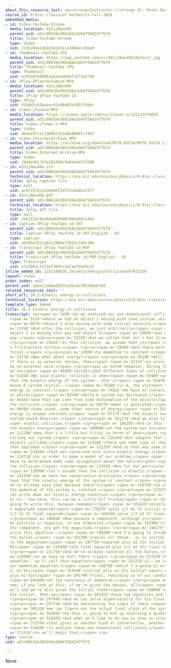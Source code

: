 ```yaml
---
about_this_resource_text: <p><strong>Instructor:</strong> Dr. Peter Dourmashkin</p>
course_id: 8-01sc-classical-mechanics-fall-2016
embedded_media:
- id: Video-YouTube-Stream
  media_location: 4ZnijNan49U
  parent_uid: ad1c0861be3661b8a1b647584247fb7d
  title: Video-YouTube-Stream
  type: Video
  uid: 2195a94ee3632443d311a3884ac20ee9
- id: Thumbnail-YouTube-JPG
  media_location: https://img.youtube.com/vi/4ZnijNan49U/default.jpg
  parent_uid: ad1c0861be3661b8a1b647584247fb7d
  title: Thumbnail-YouTube-JPG
  type: Thumbnail
  uid: bc9194fe88952ebaeed04b7c673e2746
- id: 3Play-3PlayYouTubeid-MP4
  media_location: 4ZnijNan49U
  parent_uid: ad1c0861be3661b8a1b647584247fb7d
  title: 3Play-3Play YouTube id
  type: 3Play
  uid: d3b9d1cb3baaacd1e98d6fe34b1f566c
- id: Video-iTunesU-MP4
  media_location: https://itunes.apple.com/us/itunes-u/id1223579658
  parent_uid: ad1c0861be3661b8a1b647584247fb7d
  title: Video-iTunes U-MP4
  type: Video
  uid: 4bd549fc2c13605f3d1b86808dfc74d2
- id: Video-InternetArchive-MP4
  media_location: https://archive.org/download/MIT8.01F16/MIT8_01F16_L26v02_360p.mp4
  parent_uid: ad1c0861be3661b8a1b647584247fb7d
  title: Video-Internet Archive-MP4
  type: Video
  uid: 294da461743a2015b0c5ebaeebffd390
- id: 4ZnijNan49U.srt
  parent_uid: ad1c0861be3661b8a1b647584247fb7d
  technical_location: https://ocw.mit.edu/courses/physics/8-01sc-classical-mechanics-fall-2016/week-9-collision-theory/26.2-kinetic-energy-in-collisions/26.2-kinetic-energy-in-collisions/4ZnijNan49U.srt
  title: 3play caption file
  type: null
  uid: ac8f257bce32bdd0724f33cbb8baf3ff
- id: 4ZnijNan49U.pdf
  parent_uid: ad1c0861be3661b8a1b647584247fb7d
  technical_location: https://ocw.mit.edu/courses/physics/8-01sc-classical-mechanics-fall-2016/week-9-collision-theory/26.2-kinetic-energy-in-collisions/26.2-kinetic-energy-in-collisions/4ZnijNan49U.pdf
  title: 3play pdf file
  type: null
  uid: 2eb2522c6ee64adb93d0f0d4e601348a
- id: Caption-3Play YouTube id-SRT
  parent_uid: ad1c0861be3661b8a1b647584247fb7d
  title: Caption-3Play YouTube id-SRT-English - US
  type: Caption
  uid: e419be3522ab3c290de73818c74dc38b
- id: Transcript-3Play YouTube id-PDF
  parent_uid: ad1c0861be3661b8a1b647584247fb7d
  title: Transcript-3Play YouTube id-PDF-English - US
  type: Transcript
  uid: a7a3883cfdf2ef360fc3afaef3b29c23
inline_embed_id: 1251188626.2kineticenergyincollisions87413156
layout: video
order_index: null
parent_uid: 2ebec2a90ad827ea35ada76b78bd67bd
related_resources_text: ''
short_url: 26.2-kinetic-energy-in-collisions
technical_location: https://ocw.mit.edu/courses/physics/8-01sc-classical-mechanics-fall-2016/week-9-collision-theory/26.2-kinetic-energy-in-collisions/26.2-kinetic-energy-in-collisions
template_type: Embed
title: 26.2 Kinetic Energy in Collisions
transcript: <p><span m='3430'>So we analyzed our one-dimensional collision</span>
  <span m='5530'>where we had an object 1 moving with some initial velocity,</span>
  <span m='9670'>object 2 also moving with some initial velocity.</span> </p><p><span
  m='13740'>And after the collision, we just arbitrarily</span> <span m='16570'>said
  object 1 is moving this way and object 2</span> <span m='19840'>was moving that
  way.</span> </p><p><span m='22250'>And we called that our i hat direction.</span>
  </p><p><span m='25620'>In this collision, we assume that it</span> <span m='27280'>was
  a frictionless surface.</span> </p><p><span m='30460'>And there were no external
  forces.</span> </p><p><span m='32080'>So momentum is constant.</span> </p><p><span
  m='33730'>Now what about energy?</span> </p><p><span m='36100'>Well, we know that
  if there is no external forces, then</span> <span m='42310'>in principle there could
  be no external work.</span> </p><p><span m='46790'>However, during the collision,
  we've</span> <span m='49300'>established different types of collisions.</span> </p><p><span
  m='51640'>We said elastic collision is when</span> <span m='56980'>we are assuming
  that the kinetic energy of the system-- that's</span> <span m='63670'>K system final
  minus K system initial--</span> <span m='70360'>is 0, the statement that the kinetic
  energy is constant.</span> </p><p><span m='74620'>We have an inelastic collision
  in which</span> <span m='82560'>delta K system has decreased.</span> </p><p><span
  m='86460'>And that can come from some deformation of the objects</span> <span m='88896'>during
  the collision.</span> </p><p><span m='89770'>Heat is generated.</span> </p><p><span
  m='90660'>Some sound, some other source of energy</span> <span m='93560'>in which
  energy is always constant,</span> <span m='97170'>but the kinetic energy of the
  system could diminish.</span> </p><p><span m='101170'>And we also talked about a
  super elastic collision.</span> </p><p><span m='106289'>And in this type of collision,
  the kinetic energy</span> <span m='109080'>of the system has increased.</span> </p><p><span
  m='112390'>Now that's a little bit tricky in terms of what</span> <span m='114720'>we're
  calling our system.</span> </p><p><span m='116160'>But imagine that when these two
  objects collided,</span> <span m='119280'>there was some type of chemicals on it
  that exploded.</span> </p><p><span m='122250'>And so that was some chemical energy</span>
  <span m='124380'>that was converted into extra kinetic energy.</span> </p><p><span
  m='128710'>So in order to make a model of our problem,</span> <span m='132360'>we
  have to beforehand make some assumptions about the nature</span> <span m='135780'>of
  the collision.</span> </p><p><span m='137020'>Now for our particular collision,</span>
  <span m='138960'>let's assume that the collision is elastic.</span> </p><p><span
  m='142540'>So we have two conservation principles.</span> </p><p><span m='144630'>We
  have that the kinetic energy of the system is constant.</span> </p><p><span m='147780'>And
  we've already said that because there's</span> <span m='149700'>no external forces,
  the momentum of the system is constant.</span> </p><p><span m='153270'>So now we
  can write down our kinetic energy condition.</span> </p><p><span m='157650'>We have
  m1 V1-- now here, this can be a little bit tricky</span> <span m='163462'>how we're
  going to write this, because remember</span> <span m='165420'>kinetic energy is
  a magnitude squared</span> <span m='170220'>plus 1/2 m2 V2 initial squared equals
  1/2 m1 V1 final squared</span> <span m='180360'>plus 1/2 m2 V2 final squared.</span>
  </p><p><span m='186040'>Now because a component, although it</span> <span m='189810'>can
  be positive or negative, in one dimension,</span> <span m='192900'>if you square
  the component, you get the magnitude.</span> </p><p><span m='196170'>So I can also
  write this equation--</span> <span m='198300'>and I'm going to divide through by
  the halves,</span> <span m='201390'>cancel all those-- as 1x initial squared equal
  to the magnitude</span> <span m='207750'>squared plus m2 V2x initial squared equals
  M1</span> <span m='216400'>V1x final squared plus 1/2 m2 V2x final squared.</span>
  </p><p><span m='231750'>And we've already canceled all the halves,</span> <span
  m='234500'>so we have no half there.</span> </p><p><span m='237230'>Now given this
  equation-- we'll call this equation</span> <span m='242210'>1-- we can also had
  our momentum equation,</span> <span m='248780'>which I'm going to write down as
  2, m1 Vx</span> <span m='253640'>initial plus m2 V2x initial equals m1 V1x final
  plus m2 V2x</span> <span m='265790'>final, reminding us of our condition</span>
  <span m='268460'>of the constancy of momentum.</span> </p><p><span m='270350'>So
  now, if you look at this, if we're given the masses, all</span> <span m='275570'>the
  mi's and we're also given the initial state</span> <span m='280880'>of the system,
  V2x initial, then we</span> <span m='285950'>have two equations and two unknowns.</span>
  </p><p><span m='287940'>And we can solve algebraically for V1x final and V2x final.</span>
  </p><p><span m='297740'>And by determining the signs of these components,</span>
  <span m='301320'>we can figure out the actual final state of the system.</span>
  </p><p><span m='304850'>So this is going to end up involving a quadratic equation.</span>
  </p><p><span m='310070'>And what we'd like to do now is show an alternative way</span>
  <span m='313760'>that gives us another kind of conservation, another principle</span>
  <span m='318800'>to analyze these one dimensional collisions.</span> </p><p><span
  m='321410'>So we'll begin that.</span> </p>
type: course
uid: ad1c0861be3661b8a1b647584247fb7d

---
```

None